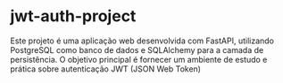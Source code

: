 # jwt-auth-project
Este projeto é uma aplicação web desenvolvida com FastAPI, utilizando PostgreSQL como banco de dados e SQLAlchemy para a camada de persistência. O objetivo principal é fornecer um ambiente de estudo e prática sobre autenticação JWT (JSON Web Token)
